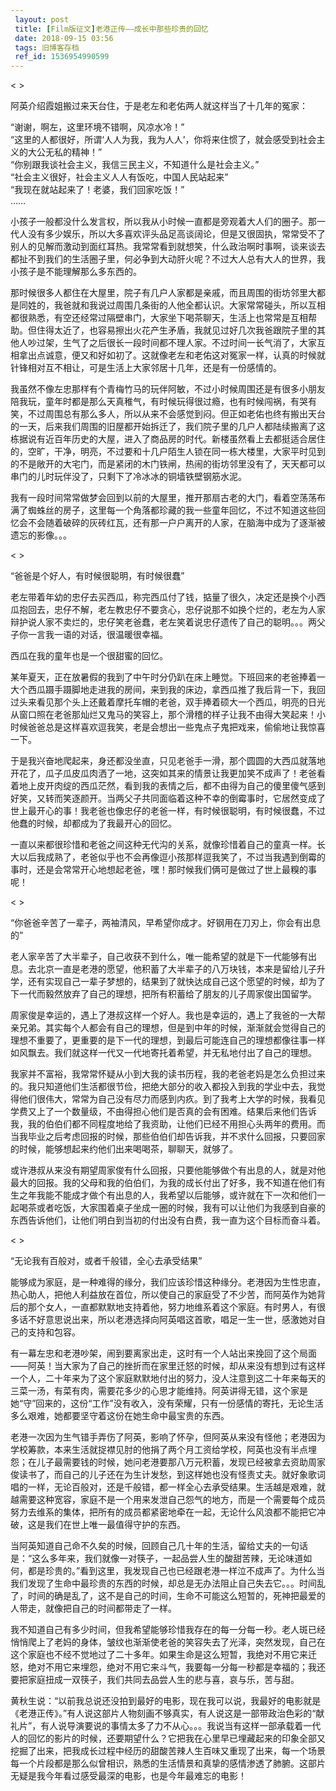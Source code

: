 ```yaml
---
 layout: post
 title: [Film版征文]老港正传——成长中那些珍贵的回忆
 date: 2018-09-15 03:56
 tags: 旧博客存档
 ref_id: 1536954990599
---
```

< >

阿英介绍霞姐搬过来天台住，于是老左和老佑两人就这样当了十几年的冤家：

“谢谢，啊左，这里环境不错啊，风凉水冷！”  
“这里的人都很好，所谓‘人人为我，我为人人’，你将来住惯了，就会感受到社会主义的大公无私的精神！”  
“你别跟我谈社会主义，我信三民主义，不知道什么是社会主义。”  
“社会主义很好，社会主义人人有饭吃，中国人民站起来”  
“我现在就站起来了！老婆，我们回家吃饭！”  
  ……

小孩子一般都没什么发言权，所以我从小时候一直都是旁观着大人们的圈子。那一代人没有多少娱乐，所以大多喜欢评头品足高谈阔论，但是又很固执，常常受不了别人的见解而激动到面红耳热。我常常看到就想笑，什么政治啊时事啊，谈来谈去都扯不到我们的生活圈子里，何必争到大动肝火呢？不过大人总有大人的世界，我小孩子是不能理解那么多东西的。

那时候很多人都住在大屋里，院子有几户人家都是亲戚，而且周围的街坊邻里大都是同姓的，我爸就和我说过周围几条街的人他全都认识。大家常常碰头，所以互相都很熟悉，有空还经常过隔壁串门，大家坐下喝茶聊天，生活上也常常是互相帮助。但住得太近了，也容易擦出火花产生矛盾，我就见过好几次我爸跟院子里的其他人吵过架，生气了之后很长一段时间都不理人家。不过时间一长气消了，大家互相拿出点诚意，便又和好如初了。这就像老左和老佑这对冤家一样，认真的时候就针锋相对互不相让，可是生活上大家邻居十几年，还是有一份感情的。

我虽然不像左忠那样有个青梅竹马的玩伴阿敏，不过小时候周围还是有很多小朋友陪我玩，童年时都是那么天真稚气，有时候玩得很过瘾，也有时候闯祸，有哭有笑，不过周围总有那么多人，所以从来不会感觉到闷。但正如老佑也终有搬出天台的一天，后来我们周围的旧屋都开始拆迁了，我们院子里的几户人都陆续搬离了这栋据说有近百年历史的大屋，进入了商品房的时代。新楼虽然看上去都挺适合居住的，空旷，干净，明亮，不过要和十几户陌生人锁在同一栋大楼里，大家平时见到的不是敞开的大宅门，而是紧闭的木门铁闸，热闹的街坊邻里没有了，天天都可以串门的儿时玩伴没了，只剩下了冷冰冰的铜墙铁壁钢筋水泥。

我有一段时间常常做梦会回到以前的大屋里，推开那扇古老的大门，看着空荡荡布满了蜘蛛丝的房子，这里每一个角落都珍藏的我一些童年回忆，不过不知道这些回忆会不会随着破碎的灰砖红瓦，还有那一户户离开的人家，在脑海中成为了逐渐被遗忘的影像。。。

< >

“爸爸是个好人，有时候很聪明，有时候很蠢”

老左带着年幼的忠仔去买西瓜，称完西瓜付了钱，掂量了很久，决定还是换个小西瓜抱回去，忠仔不解，老左教忠仔不要贪心，忠仔说那不如换个烂的，老左为人家辩护说人家不卖烂的，忠仔笑老爸蠢，老左笑着说忠仔遗传了自己的聪明。。。两父子你一言我一语的对话，很温暖很幸福。

西瓜在我的童年也是一个很甜蜜的回忆。

某年夏天，正在放暑假的我到了中午时分仍趴在床上睡觉。下班回来的老爸捧着一大个西瓜蹑手蹑脚地走进我的房间，来到我的床边，拿西瓜推了我后背一下，我回过头来看见那个头上还戴着摩托车帽的老爸，双手捧着硕大一个西瓜，明亮的日光从窗口照在老爸那灿烂又鬼马的笑容上，那个滑稽的样子让我不由得大笑起来！小时候爸爸总是这样喜欢逗我笑，老是会想出一些鬼点子鬼把戏来，偷偷地让我惊喜一下。

于是我兴奋地爬起来，身还都没坐直，只见老爸手一滑，那个圆圆的大西瓜就落地开花了，瓜子瓜皮瓜肉洒了一地，这突如其来的情景让我更加笑不成声了！老爸看着地上皮开肉绽的西瓜茫然，看到我的表情之后，都不由得为自己的傻里傻气感到好笑，又转而笑逐颜开。当两父子共同面临着这种不幸的倒霉事时，它居然变成了世上最开心的事！我老爸也像忠仔的老爸一样，有时候很聪明，有时候很蠢，不过他蠢的时候，却都成为了我最开心的回忆。

一直以来都很珍惜和老爸之间这种无代沟的关系，就像珍惜着自己的童真一样。长大以后我成熟了，老爸似乎也不会再像逗小孩那样逗我笑了，不过当我遇到倒霉的事时，还是会常常开心地想起老爸，嘿！那时候我们俩可是做过了世上最糗的事呢！

< >

“你爸爸辛苦了一辈子，两袖清风，早希望你成才。好钢用在刀刃上，你会有出息的”

老人家辛苦了大半辈子，自己收获不到什么，唯一能希望的就是下一代能够有出息。去北京一直是老港的愿望，他积蓄了大半辈子的八万块钱，本来是留给儿子升学，还有实现自己一辈子梦想的，结果到了就快达成自己这个愿望的时候，却为了下一代而毅然放弃了自己的理想，把所有积蓄给了朋友的儿子周家俊出国留学。

周家俊是幸运的，遇上了港叔这样一个好人。我也是幸运的，遇上了我爸的一大帮亲兄弟。其实每个人都会有自己的理想，但是到中年的时候，渐渐就会觉得自己的理想不重要了，更重要的是下一代的理想，到最后可能连自己的理想都像往事一样如风飘去。我们就这样一代又一代地寄托着希望，并无私地付出了自己的理想。

我家并不富裕，我常常怀疑从小到大我的读书历程，我的老爸老妈是怎么负担过来的。我只知道他们生活都很节俭，把绝大部分的收入都投入到我的学业中去，我觉得他们很伟大，常常为自己没有尽力而感到内疚。到了我考上大学的时候，我看见学费又上了一个数量级，不由得担心他们是否真的会有困难。结果后来他们告诉我，我的伯伯们都不同程度地给了我资助，让他们已经不用担心头两年的费用。而当我毕业之后考虑回报的时候，那些伯伯们却告诉我，并不求什么回报，只要回家的时候，能够想起来约他们出来喝喝茶，聊聊天，就够了。

或许港叔从来没有期望周家俊有什么回报，只要他能够做个有出息的人，就是对他最大的回报。我的父母和我的伯伯们，为我的成长付出了好多，我不知道在他们有生之年我能不能成才做个有出息的人，我希望以后能够，或许就在下一次和他们一起喝茶或者吃饭，大家围着桌子坐成一圈的时候，我有可以让他们为我感到自豪的东西告诉他们，让他们明白到当初的付出没有白费，我一直为这个目标而奋斗着。

< >

“无论我有百般对，或者千般错，全心去承受结果”

能够成为家庭，是一种难得的缘分，我们应该珍惜这种缘分。老港因为生性忠直，热心助人，把他人利益放在首位，所以使自己的家庭受了不少苦，而阿英作为她背后的那个女人，一直都默默地支持着他，努力地维系着这个家庭。有时男人，有很多话不好意思说出来，所以老港选择向阿英唱这首歌，唱足一生一世，感激她对自己的支持和包容。

有一幕左忠和老港吵架，闹到要离家出走，这时有一个人站出来挽回了这个局面——阿英！当大家为了自己的挫折而在家里迁怒的时候，却从来没有想到过有这样一个人，二十年来为了这个家庭默默地付出的努力，没人注意到这二十年来每天的三菜一汤，有菜有肉，需要花多少的心思才能维持。阿英讲得无错，这个家是她“守”回来的，这份“工作”没有收入，没有荣耀，只有一份感情的寄托，无论生活多么艰难，她都要坚守着这份在她生命中最宝贵的东西。

老港一次因为生气错手弄伤了阿英，影响了怀孕，但阿英从来没有怪他；老港因为学校筹款，本来生活就捉襟见肘的他捐了两个月工资给学校，阿英也没有半点埋怨；在儿子最需要钱的时候，她问老港要那八万元积蓄，发现已经被拿去资助周家俊读书了，而自己的儿子还在为生计发愁，到这样她也没有怪责丈夫。就好象歌词唱的一样，无论百般对，还是千般错，都一样全心去承受结果。生活越是艰难，就越需要这种宽容，家庭不是一个用来发泄自己怨气的地方，而是一个需要每个成员努力去维系的集体，把所有的成员都紧密地牵在一起，无论什么风浪都不能把它冲破，这是我们在世上唯一最值得守护的东西。

当阿英知道自己命不久矣的时候，回顾自己几十年的生活，留给丈夫的一句话是：“这么多年来，我们就像一对筷子，一起品尝人生的酸甜苦辣，无论味道如何，都是珍贵的。”看到这里，我发现自己也已经跟老港一样泣不成声了。为什么当我们发现了生命中最珍贵的东西的时候，却总是无办法阻止自己失去它。。。时间乱了，时间的确是乱了，这不是自己的时间，生命不可能这么短暂的，死神把最爱的人带走，就像把自己的时间都带走了一样。

我不知道自己有多少时间，但我希望能够珍惜我存在的每一分每一秒。老人斑已经悄悄爬上了老妈的身体，皱纹也渐渐使老爸的笑容失去了光泽，突然发现，自己在这个家庭也不经不觉地过了二十多年。如果生命是这么短暂，我绝对不用它来迁怒，绝对不用它来埋怨，绝对不用它来斗气，我要每一分每一秒都是幸福的；我还要把家庭扭成一双筷子，我们共同去品尝人生的悲与喜，哀与乐，苦与甜。

黄秋生说：“以前我总说还没拍到最好的电影，现在我可以说，我最好的电影就是《老港正传》。”有人说这部片人物刻画不够真实，有人说这是一部带政治色彩的“献礼片”，有人说导演要说的事情太多了力不从心。。。我说当有这样一部承载着一代人的回忆的影片的时候，还要期望什么？它把我在心里早已埋藏起来的印象全部又挖掘了出来，把我成长过程中经历的甜酸苦辣人生百味又重现了出来，每一个场景每一个片段都是那么似曾相识，熟悉的生活情景和真挚的感情渗透了肺腑。这部片无疑是我今年看过感受最深的电影，也是今年最难忘的电影！

